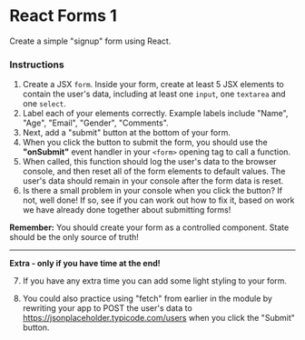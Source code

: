 # React Forms 1

Create a simple "signup" form using React.

### Instructions

1. Create a JSX `form`. Inside your form, create at least 5 JSX elements to contain the user's data, including at least one `input`, one `textarea` and one `select`.
2. Label each of your elements correctly. Example labels include "Name", "Age", "Email", "Gender", "Comments".
3. Next, add a "submit" button at the bottom of your form. 
4. When you click the button to submit the form, you should use the **"onSubmit"** event handler in your `<form>` opening tag to call a function.
5. When called, this function should log the user's data to the browser console, and then reset all of the form elements to default values. The user's data should remain in your console after the form data is reset.
6. Is there a small problem in your console when you click the button? If not, well done! If so, see if you can work out how to fix it, based on work we have already done together about submitting forms!

**Remember:** You should create your form as a controlled component. State should be the only source of truth!

---

**Extra - only if you have time at the end!**

7. If you have any extra time you can add some light styling to your form.

8. You could also practice using "fetch" from earlier in the module by rewriting your app to POST the user's data to https://jsonplaceholder.typicode.com/users when you click the "Submit" button.